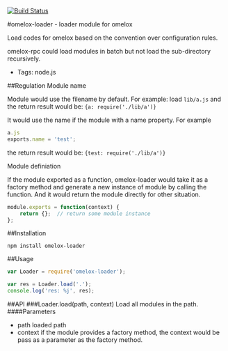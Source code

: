 [![Build Status](https://travis-ci.org/node-omelox/omelox-loader.svg?branch=master)](https://travis-ci.org/node-omelox/omelox-loader)

#omelox-loader - loader module for omelox

Load codes for omelox based on the convention over configuration rules.

omelox-rpc could load modules in batch but not load the sub-directory recursively.

+ Tags: node.js

##Regulation
Module name

Module would use the filename by default. For example: load ```lib/a.js``` and the return result would be: ```{a: require('./lib/a')}```

It would use the name if the module with a name property. For example

```javascript
a.js
exports.name = 'test';
```
the return result would be: ```{test: require('./lib/a')}```

Module definiation

If the module exported as a function, omelox-loader would take it as a factory method and generate a new instance of module by calling the function. And it would return the module directly for other situation.

```javascript
module.exports = function(context) {
	return {};	// return some module instance
};
```

##Installation
```
npm install omelox-loader
```

##Usage
``` javascript
var Loader = require('omelox-loader');

var res = Loader.load('.');
console.log('res: %j', res);
```

##API
###Loader.load(path, context)
Load all modules in the path.
####Parameters
+ path loaded path
+ context if the module provides a factory method, the context would be pass as a parameter as the factory method.
